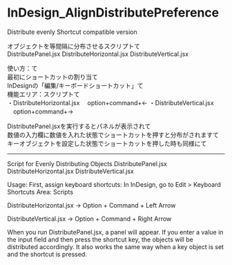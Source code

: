 # InDesign_AlignDistributePreference
Distribute evenly  Shortcut compatible version

オブジェクトを等間隔に分布させるスクリプトて<br>
DistributePanel.jsx
DistributeHorizontal.jsx
DistributeVertical.jsx

使い方：て<br>
最初にショートカットの割り当て<br>
InDesignの「編集/キーボードショートカット」て<br>
機能エリア：スクリプトて<br>
・DistributeHorizontal.jsx
　option+command+←
・DistributeVertical.jsx
　option+command+→

DistributePanel.jsxを実行するとパネルが表示されて<br>
数値の入力欄に数値を入れた状態でショートカットを押すと分布がされますて<br>
キーオブジェクトを設定した状態でショートカットを押した時も同様にて<br>

--------------
Script for Evenly Distributing Objects
DistributePanel.jsx
DistributeHorizontal.jsx
DistributeVertical.jsx

Usage:
First, assign keyboard shortcuts:
In InDesign, go to Edit > Keyboard Shortcuts
Area: Scripts

DistributeHorizontal.jsx
→ Option + Command + Left Arrow

DistributeVertical.jsx
→ Option + Command + Right Arrow

When you run DistributePanel.jsx, a panel will appear.
If you enter a value in the input field and then press the shortcut key, the objects will be distributed accordingly.
It also works the same way when a key object is set and the shortcut is pressed.
